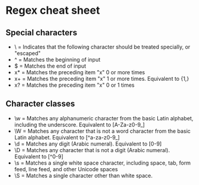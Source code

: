 # Regex cheat sheet

## Special characters

- \ = Indicates that the following character should be treated specially, or "escaped"
- ^ = Matches the beginning of input
- $ = Matches the end of input
- x\* = Matches the preceding item "x" 0 or more times
- x+ = Matches the preceding item "x" 1 or more times. Equivalent to {1,}
- x? = Matches the preceding item "x" 0 or 1 times

## Character classes

- \w = Matches any alphanumeric character from the basic Latin alphabet, including the underscore. Equivalent to [A-Za-z0-9_]
- \W = Matches any character that is not a word character from the basic Latin alphabet. Equivalent to [^a-za-z0-9_]
- \d = Matches any digit (Arabic numeral). Equivalent to [0-9]
- \D = Matches any character that is not a digit (Arabic numeral). Equivalent to [^0-9]
- \s = Matches a single white space character, including space, tab, form feed, line feed, and other Unicode spaces
- \S = Matches a single character other than white space.
